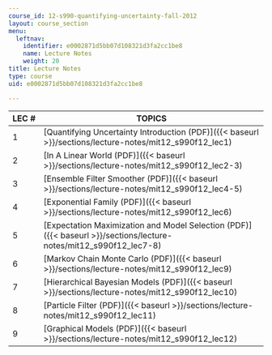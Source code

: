 ```yaml
---
course_id: 12-s990-quantifying-uncertainty-fall-2012
layout: course_section
menu:
  leftnav:
    identifier: e0002871d5bb07d108321d3fa2cc1be8
    name: Lecture Notes
    weight: 20
title: Lecture Notes
type: course
uid: e0002871d5bb07d108321d3fa2cc1be8

---
```


| LEC # | TOPICS |
| --- | --- |
| 1 | [Quantifying Uncertainty Introduction (PDF)]({{< baseurl >}}/sections/lecture-notes/mit12_s990f12_lec1) |
| 2 | [In A Linear World (PDF)]({{< baseurl >}}/sections/lecture-notes/mit12_s990f12_lec2-3) |
| 3 | [Ensemble Filter Smoother (PDF)]({{< baseurl >}}/sections/lecture-notes/mit12_s990f12_lec4-5) |
| 4 | [Exponential Family (PDF)]({{< baseurl >}}/sections/lecture-notes/mit12_s990f12_lec6) |
| 5 | [Expectation Maximization and Model Selection (PDF)]({{< baseurl >}}/sections/lecture-notes/mit12_s990f12_lec7-8) |
| 6 | [Markov Chain Monte Carlo (PDF)]({{< baseurl >}}/sections/lecture-notes/mit12_s990f12_lec9) |
| 7 | [Hierarchical Bayesian Models (PDF)]({{< baseurl >}}/sections/lecture-notes/mit12_s990f12_lec10) |
| 8 | [Particle Filter (PDF)]({{< baseurl >}}/sections/lecture-notes/mit12_s990f12_lec11) |
| 9 | [Graphical Models (PDF)]({{< baseurl >}}/sections/lecture-notes/mit12_s990f12_lec12)